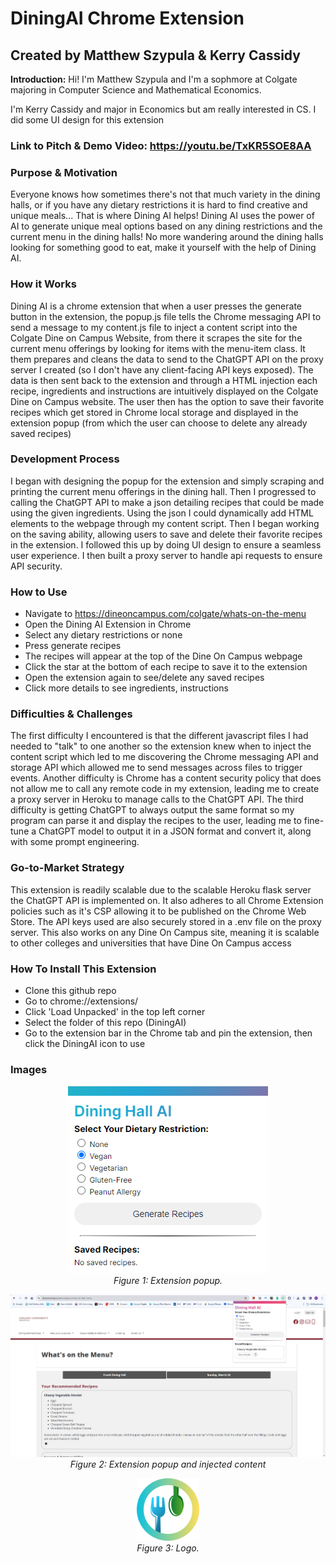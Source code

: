 # DiningAI Chrome Extension
## Created by Matthew Szypula & Kerry Cassidy

**Introduction:** Hi! I'm Matthew Szypula and I'm a sophmore at Colgate majoring in Computer Science and Mathematical Economics. 

I'm Kerry Cassidy and major in Economics but am really interested in CS. I did some UI design for this extension

### Link to Pitch & Demo Video: https://youtu.be/TxKR5SOE8AA

### Purpose & Motivation
Everyone knows how sometimes there's not that much variety in the dining halls, or if you have any dietary restrictions it is hard to find creative and unique meals... That is where Dining AI helps! Dining AI uses the power of AI to generate unique meal options based on any dining restrictions and the current menu in the dining halls! No more wandering around the dining halls looking for something good to eat, make it yourself with the help of Dining AI. 

### How it Works
Dining AI is a chrome extension that when a user presses the generate button in the extension, the popup.js file tells the Chrome messaging API to send a message to my content.js file to inject a content script into the Colgate Dine on Campus Website, from there it scrapes the site for the current menu offerings by looking for items with the menu-item class. It them prepares and cleans the data to send to the ChatGPT API on the proxy server I created (so I don't have any client-facing API keys exposed). The data is then sent back to the extension and through a HTML injection each recipe, ingredients and instructions are intuitively displayed on the Colgate Dine on Campus website. The user then has the option to save their favorite recipes which get stored in Chrome local storage and displayed in the extension popup (from which the user can choose to delete any already saved recipes)

### Development Process
I began with designing the popup for the extension and simply scraping and printing the current menu offerings in the dining hall. Then I progressed to calling the ChatGPT API to make a json detailing recipes that could be made using the given ingredients. Using the json I could dynamically add HTML elements to the webpage through my content script. Then I began working on the saving ability, allowing users to save and delete their favorite recipes in the extension. I followed this up by doing UI design to ensure a seamless user experience. I then built a proxy server to handle api requests to ensure API security.

### How to Use
- Navigate to https://dineoncampus.com/colgate/whats-on-the-menu
- Open the Dining AI Extension in Chrome
- Select any dietary restrictions or none
- Press generate recipes
- The recipes will appear at the top of the Dine On Campus webpage
- Click the star at the bottom of each recipe to save it to the extension
- Open the extension again to see/delete any saved recipes
- Click more details to see ingredients, instructions

### Difficulties & Challenges
The first difficulty I encountered is that the different javascript files I had needed to "talk" to one another so the extension knew when to inject the content script which led to me discovering the Chrome messaging API and storage API which allowed me to send messages across files to trigger events. Another difficulty is Chrome has a content security policy that does not allow me to call any remote code in my extension, leading me to create a proxy server in Heroku to manage calls to the ChatGPT API. The third difficulty is getting ChatGPT to always output the same format so my program can parse it and display the recipes to the user, leading me to fine-tune a ChatGPT model to output it in a JSON format and convert it, along with some prompt engineering. 

### Go-to-Market Strategy
This extension is readily scalable due to the scalable Heroku flask server the ChatGPT API is implemented on. It also adheres to all Chrome Extension policies such as it's CSP allowing it to be published on the Chrome Web Store. The API keys used are also securely stored in a .env file on the proxy server. This also works on any Dine On Campus site, meaning it is scalable to other colleges and universities that have Dine On Campus access

### How To Install This Extension
- Clone this github repo
- Go to chrome://extensions/
- Click 'Load Unpacked' in the top left corner
- Select the folder of this repo (DiningAI)
- Go to the extension bar in the Chrome tab and pin the extension, then click the DiningAI icon to use

### Images
<p align="center">
  <img src="https://github.com/mszy123/DiningAI/blob/main/Screenshot%202024-03-24%20094657.png" alt="Screenshot" style="margin-bottom: 40;"/>
  <br>
  <em>Figure 1: Extension popup.</em>
</p>

<p align="center">
  <img src="https://github.com/mszy123/DiningAI/blob/main/Screenshot%202024-03-24%20095234.png" alt="Screenshot" style="margin-bottom: 40;"/>
  <br>
  <em>Figure 2: Extension popup and injected content</em>
</p>

<p align="center">
  <img src="https://raw.githubusercontent.com/mszy123/DiningAI/main/logo%20(2).svg" alt="Logo" width="100" height="100" style="margin-bottom: 40;"/>
  <br>
  <em>Figure 3: Logo.</em>
</p>







